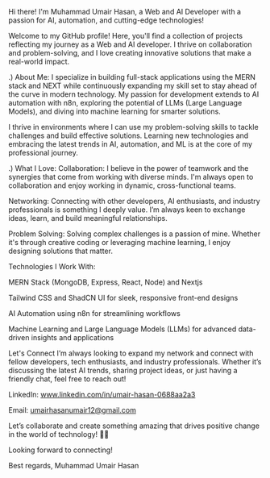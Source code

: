 Hi there! I'm Muhammad Umair Hasan, a Web and AI Developer with a passion for AI, automation, and cutting-edge technologies!

Welcome to my GitHub profile! Here, you'll find a collection of projects reflecting my journey as a Web and AI developer. I thrive on collaboration and problem-solving, and I love creating innovative solutions that make a real-world impact.

.) About Me:
I specialize in building full-stack applications using the MERN stack and NEXT while continuously expanding my skill set to stay ahead of the curve in modern technology. My passion for development extends to AI automation with n8n, exploring the potential of LLMs (Large Language Models), and diving into machine learning for smarter solutions.

I thrive in environments where I can use my problem-solving skills to tackle challenges and build effective solutions. Learning new technologies and embracing the latest trends in AI, automation, and ML is at the core of my professional journey.

.) What I Love:
Collaboration: I believe in the power of teamwork and the synergies that come from working with diverse minds. I'm always open to collaboration and enjoy working in dynamic, cross-functional teams.

Networking: Connecting with other developers, AI enthusiasts, and industry professionals is something I deeply value. I’m always keen to exchange ideas, learn, and build meaningful relationships.

Problem Solving: Solving complex challenges is a passion of mine. Whether it's through creative coding or leveraging machine learning, I enjoy designing solutions that matter.

Technologies I Work With:

MERN Stack (MongoDB, Express, React, Node) and Nextjs

Tailwind CSS and ShadCN UI for sleek, responsive front-end designs

AI Automation using n8n for streamlining workflows

Machine Learning and Large Language Models (LLMs) for advanced data-driven insights and applications

Let's Connect
I’m always looking to expand my network and connect with fellow developers, tech enthusiasts, and industry professionals. Whether it’s discussing the latest AI trends, sharing project ideas, or just having a friendly chat, feel free to reach out!

LinkedIn: www.linkedin.com/in/umair-hasan-0688aa2a3

Email: umairhasanumair12@gmail.com

Let’s collaborate and create something amazing that drives positive change in the world of technology! 🚀🌟

Looking forward to connecting!

Best regards, Muhammad Umair Hasan
